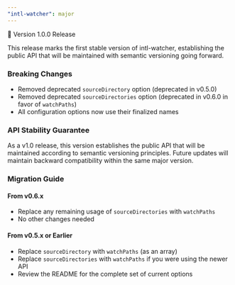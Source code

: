 ```yaml
---
"intl-watcher": major
---
```


🎉 Version 1.0.0 Release

This release marks the first stable version of intl-watcher, establishing the public API that will be maintained with semantic versioning going forward.

### Breaking Changes

- Removed deprecated `sourceDirectory` option (deprecated in v0.5.0)
- Removed deprecated `sourceDirectories` option (deprecated in v0.6.0 in favor of `watchPaths`)
- All configuration options now use their finalized names

### API Stability Guarantee

As a v1.0 release, this version establishes the public API that will be maintained according to semantic versioning principles. Future updates will maintain backward compatibility within the same major version.

### Migration Guide

#### From v0.6.x

- Replace any remaining usage of `sourceDirectories` with `watchPaths`
- No other changes needed

#### From v0.5.x or Earlier

- Replace `sourceDirectory` with `watchPaths` (as an array)
- Replace `sourceDirectories` with `watchPaths` if you were using the newer API
- Review the README for the complete set of current options
